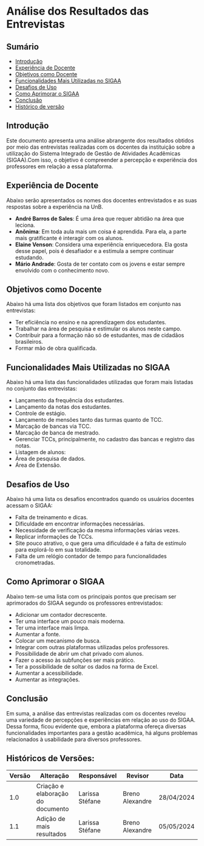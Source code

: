 # Análise dos Resultados das Entrevistas

## Sumário
* [Introdução](#Introdução)
* [Experiência de Docente](#Experiência-de-Docente)
* [Objetivos como Docente](#Objetivos-como-Docente)
* [Funcionalidades Mais Utilizadas no SIGAA](#Funcionalidades-Mais-Utilizadas-no-SIGAA)
* [Desafios de Uso](#Desafios-de-Uso)
* [Como Aprimorar o SIGAA](#Como-Aprimorar-o-SIGAA)
* [Conclusão](#Conclusão)
* [Histórico de versão](#Histórico-de-versão)

## Introdução


Este documento apresenta uma análise abrangente dos resultados obtidos por meio das entrevistas realizadas com os docentes da instituição sobre a utilização do Sistema Integrado de Gestão de Atividades Acadêmicas (SIGAA).Com isso, o objetivo é compreender a percepção e experiência dos professores em relação a essa plataforma.

## Experiência de Docente

Abaixo serão apresentados os nomes dos docentes entrevistados e as suas respostas sobre a experiência na UnB.

- **André Barros de Sales**: É uma área que requer abtidão na área que leciona.
- **Anônima**: Em toda aula mais um coisa é aprendida. Para ela, a parte mais gratificante é interagir com os alunos.
- **Elaine Venson**: Considera uma experiência enriquecedora. Ela gosta desse papel, pois é desafiador e a estimula a sempre continuar estudando.
- **Mário Andrade**: Gosta de ter contato com os jovens e estar sempre envolvido com o conhecimento novo.

## Objetivos como Docente

Abaixo há uma lista dos objetivos que foram listados em conjunto nas entrevistas:

- Ter eficiência no ensino e na aprendizagem dos estudantes.
- Trabalhar na área de pesquisa e estimular os alunos neste campo.
- Contribuir para a formação não só de estudantes, mas de cidadãos brasileiros.
- Formar mão de obra qualificada.

## Funcionalidades Mais Utilizadas no SIGAA

Abaixo há uma lista das funcionalidades utilizadas que foram mais listadas no conjunto das entrevistas:

- Lançamento da frequência dos estudantes.
- Lançamento da notas dos estudantes.
- Controle de estágio.
- Lançamento de mensões tanto das turmas quanto de TCC.
- Marcação de bancas via TCC.
- Marcação de banca de mestrado.
- Gerenciar TCCs, principalmente, no cadastro das bancas e registro das notas.
- Listagem de alunos:
- Área de pesquisa de dados.
- Área de Extensão.

## Desafios de Uso

Abaixo há uma lista os desafios encontrados quando os usuários docentes acessam o SIGAA:

- Falta de treinamento e dicas.
- Dificuldade em encontrar informações necessárias.
- Necessidade de verificação da mesma informações várias vezes.
- Replicar informações de TCCs.
- Site pouco atrativo, o que gera uma dificuldade é a falta de estímulo para explorá-lo em sua totalidade.
- Falta de um relógio contador de tempo para funcionalidades cronometradas.

## Como Aprimorar o SIGAA

Abaixo tem-se uma lista com os principais pontos que precisam ser aprimorados do SIGAA segundo os professores entrevistados:

- Adicionar um contador decrescente.
- Ter uma interface um pouco mais moderna.
- Ter uma interface mais limpa.
- Aumentar a fonte.
- Colocar um mecanismo de busca.
- Integrar com outras plataformas utilizadas pelos professores.
- Possibilidade de abrir um chat privado com alunos.
- Fazer o acesso às subfunções ser mais prático.
- Ter a possibilidade de soltar os dados na forma de Excel.
- Aumentar a acessibilidade.
- Aumentar as integrações.

## Conclusão

Em suma, a análise das entrevistas realizadas com os docentes revelou uma variedade de percepções e experiências em relação ao uso do SIGAA. Dessa forma, ficou evidente que, embora a plataforma ofereça diversas funcionalidades importantes para a gestão acadêmica, há alguns problemas relacionados à usabilidade para diversos professores.

## Históricos de Versões:

| Versão | Alteração | Responsável | Revisor | Data |
| - | - | - | - | - |
| 1.0 | Criação e elaboração do documento | Larissa Stéfane | Breno Alexandre  | 28/04/2024 |
| 1.1 | Adição de mais resultados| Larissa Stéfane | Breno Alexandre  | 05/05/2024 |





